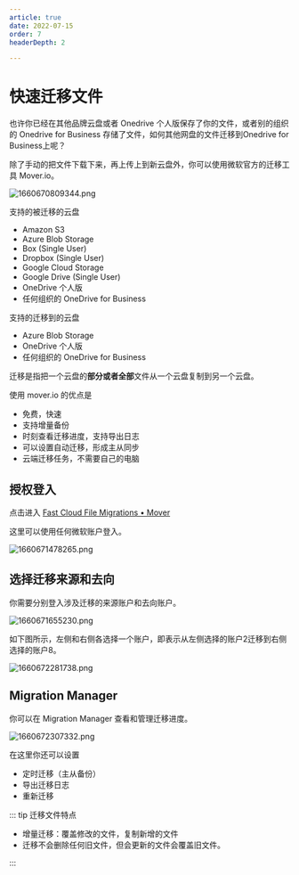 ```yaml
---
article: true
date: 2022-07-15
order: 7
headerDepth: 2

---
```


# 快速迁移文件

也许你已经在其他品牌云盘或者 Onedrive 个人版保存了你的文件，或者别的组织的 Onedrive for Business 存储了文件，如何其他网盘的文件迁移到Onedrive for Business上呢？

除了手动的把文件下载下来，再上传上到新云盘外，你可以使用微软官方的迁移工具 Mover.io。

![1660670809344.png](https://static-file.zxg.red/2022/08/17/9490abad07e9b.png)

支持的被迁移的云盘

- Amazon S3
- Azure Blob Storage
- Box (Single User)
- Dropbox (Single User)
- Google Cloud Storage
- Google Drive (Single User)
- OneDrive 个人版
- 任何组织的 OneDrive for Business

支持的迁移到的云盘

- Azure Blob Storage
- OneDrive 个人版
- 任何组织的 OneDrive for Business

迁移是指把一个云盘的**部分或者全部**文件从一个云盘复制到另一个云盘。

使用 mover.io 的优点是

- 免费，快速
- 支持增量备份
- 时刻查看迁移进度，支持导出日志
- 可以设置自动迁移，形成主从同步
- 云端迁移任务，不需要自己的电脑

## 授权登入

点击进入 [Fast Cloud File Migrations • Mover](https://mover.io/index.html#individuals-students)

这里可以使用任何微软账户登入。

![1660671478265.png](https://static-file.zxg.red/2022/08/17/4240cfade4101.png)

## 选择迁移来源和去向

你需要分别登入涉及迁移的来源账户和去向账户。

![1660671655230.png](https://static-file.zxg.red/2022/08/17/68f3d42e7c135.png)

如下图所示，左侧和右侧各选择一个账户，即表示从左侧选择的账户2迁移到右侧选择的账户8。

![1660672281738.png](https://static-file.zxg.red/2022/08/17/5169e22be3594.png)

## Migration Manager

你可以在 Migration Manager 查看和管理迁移进度。

![1660672307332.png](https://static-file.zxg.red/2022/08/17/b383635492ee6.png)

在这里你还可以设置

- 定时迁移（主从备份）
- 导出迁移日志
- 重新迁移

::: tip 迁移文件特点

- 增量迁移：覆盖修改的文件，复制新增的文件
- 迁移不会删除任何旧文件，但会更新的文件会覆盖旧文件。

:::